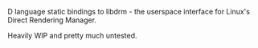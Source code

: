 D language static bindings to libdrm - the userspace interface for Linux's Direct Rendering Manager.

Heavily WIP and pretty much untested.